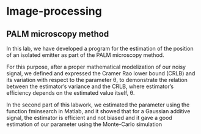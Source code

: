 # Image-processing

## PALM microscopy method
In this lab, we have developed a program for the estimation of the position of an isolated emitter as part of the PALM microscopy method.

For this purpose, after a proper mathematical modelization of our noisy signal, we defined and expressed the Cramer Rao lower bound (CRLB) and its variation with respect to the parameter θ, to demonstrate the relation between the estimator’s variance and the CRLB, where estimator’s efficiency depends on the estimated value itself, θ. 

In the second part of this labwork, we estimated the parameter using the function fminsearch in Matlab, and it showed that for a Gaussian additive signal, the estimator is efficient and not biased and it gave a good estimation of our parameter using the Monte-Carlo simulation
